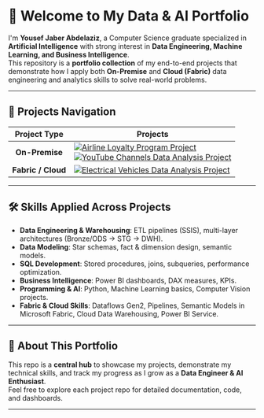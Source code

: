 # 👋 Welcome to My Data & AI Portfolio  

I'm **Yousef Jaber Abdelaziz**, a Computer Science graduate specialized in **Artificial Intelligence** with strong interest in **Data Engineering, Machine Learning, and Business Intelligence**.  
This repository is a **portfolio collection** of my end-to-end projects that demonstrate how I apply both **On-Premise** and **Cloud (Fabric)** data engineering and analytics skills to solve real-world problems.  

---

## 📂 Projects Navigation  

| Project Type | Projects |
|--------------|----------|
| <div align="center">**On-Premise**</div> | <a href="https://github.com/Yousef-Jaber-Abdelaziz/Airline-Loyalty-Program-Data-Analysis"><img src="https://img.shields.io/badge/✈️%20Airline%20Loyalty%20Program-28a745?style=for-the-badge" alt="Airline Loyalty Program Project"/></a> <br> <a href="https://github.com/Yousef-Jaber-Abdelaziz/Youtube-Channels-Data-Analysis"><img src="https://img.shields.io/badge/📺%20YouTube%20Channels%20Data%20Analysis-ff0000?style=for-the-badge" alt="YouTube Channels Data Analysis Project"/></a> |
| <div align="center">**Fabric / Cloud**</div> | <a href="https://github.com/Yousef-Jaber-Abdelaziz/Electrical-Vehicles-Data-Analysis-Project"><img src="https://img.shields.io/badge/🔋%20Electrical%20Vehicles%20Data%20Analysis-0366d6?style=for-the-badge" alt="Electrical Vehicles Data Analysis Project"/></a> |


---

## 🛠️ Skills Applied Across Projects  
- **Data Engineering & Warehousing**: ETL pipelines (SSIS), multi-layer architectures (Bronze/ODS → STG → DWH).  
- **Data Modeling**: Star schemas, fact & dimension design, semantic models.  
- **SQL Development**: Stored procedures, joins, subqueries, performance optimization.  
- **Business Intelligence**: Power BI dashboards, DAX measures, KPIs.  
- **Programming & AI**: Python, Machine Learning basics, Computer Vision projects.  
- **Fabric & Cloud Skills**: Dataflows Gen2, Pipelines, Semantic Models in Microsoft Fabric, Cloud Data Warehousing, Power BI Service.  

---

## 🎯 About This Portfolio  
This repo is a **central hub** to showcase my projects, demonstrate my technical skills, and track my progress as I grow as a **Data Engineer & AI Enthusiast**.  
Feel free to explore each project repo for detailed documentation, code, and dashboards.  

---
